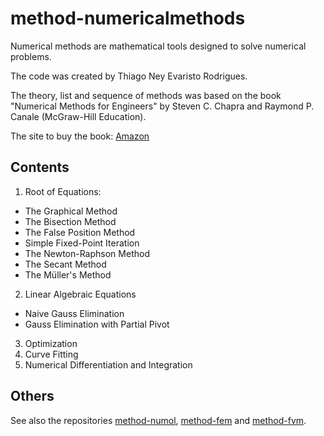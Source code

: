 # method-numericalmethods

Numerical methods are mathematical tools designed to solve numerical problems.

The code was created by Thiago Ney Evaristo Rodrigues.

The theory, list and sequence of methods was based on the book "Numerical Methods for Engineers" by Steven C. Chapra and Raymond P. Canale (McGraw-Hill Education).

The site to buy the book: [Amazon](https://www.amazon.com.br/Numerical-Methods-Engineers-Steven-Chapra/dp/007339792X/ref=sr_1_31?__mk_pt_BR=%C3%85M%C3%85%C5%BD%C3%95%C3%91&crid=513HBOZEV8FA&keywords=numerical+methods&qid=1640752858&sprefix=numerical+methods%2Caps%2C175&sr=8-31)

## Contents

1. Root of Equations:
- The Graphical Method
- The Bisection Method
- The False Position Method
- Simple Fixed-Point Iteration
- The Newton-Raphson Method
- The Secant Method
- The Müller's Method
2. Linear Algebraic Equations
- Naive Gauss Elimination
- Gauss Elimination with Partial Pivot
3. Optimization
4. Curve Fitting
5. Numerical Differentiation and Integration

## Others

See also the repositories [method-numol](https://github.com/thiagoneye/method-numol), [method-fem](https://github.com/thiagoneye/method-fem) and [method-fvm](https://github.com/thiagoneye/method-fvm).
